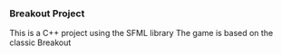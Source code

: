 ### Breakout Project

This is a C++ project using the SFML library
The game is based on the classic Breakout